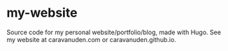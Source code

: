 # my-website
Source code for my personal website/portfolio/blog, made with Hugo. See my website at caravanuden.com or caravanuden.github.io.
